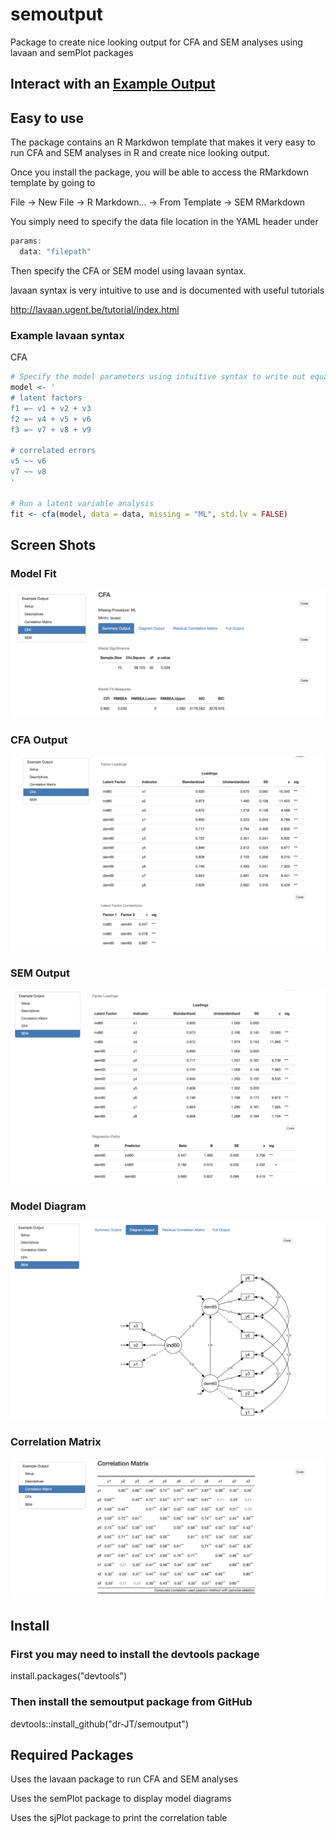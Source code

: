 # semoutput
Package to create nice looking output for CFA and SEM analyses using lavaan and semPlot packages

## Interact with an [Example Output](http://englelab.gatech.edu/R/Example_semoutput.html)

## Easy to use

The package contains an R Markdwon template that makes it very easy to run CFA and SEM analyses in R and create nice looking output.

Once you install the package, you will be able to access the RMarkdown template by going to

File -> New File -> R Markdown... -> From Template -> SEM RMarkdown

You simply need to specify the data file location in the YAML header under 

```r
params:
  data: "filepath"
```
  
Then specify the CFA or SEM model using lavaan syntax. 

lavaan syntax is very intuitive to use and is documented with useful tutorials

http://lavaan.ugent.be/tutorial/index.html

### Example lavaan syntax

CFA

```r
# Specify the model parameters using intuitive syntax to write out equations
model <- '
# latent factors
f1 =~ v1 + v2 + v3
f2 =~ v4 + v5 + v6
f3 =~ v7 + v8 + v9

# correlated errors
v5 ~~ v6
v7 ~~ v8
'

# Run a latent variable analysis
fit <- cfa(model, data = data, missing = "ML", std.lv = FALSE)

```

## Screen Shots

### Model Fit

<img src = "https://github.com/dr-JT/semoutput/blob/master/docs/reference/figures/ModelFit_CFA.png">

### CFA Output

![alt text](https://github.com/dr-JT/semoutput/blob/master/docs/reference/figures/Output_CFA.png)

### SEM Output

![alt text](https://github.com/dr-JT/semoutput/blob/master/docs/reference/figures/Output_SEM.png)


### Model Diagram

![alt text](https://github.com/dr-JT/semoutput/blob/master/docs/reference/figures/DiagramModel_SEM.png)

### Correlation Matrix

![alt text](https://github.com/dr-JT/semoutput/blob/master/docs/reference/figures/CorrelationMatrix.png)

## Install

### First you may need to install the devtools package

install.packages("devtools")

### Then install the semoutput package from GitHub

devtools::install_github("dr-JT/semoutput")

## Required Packages

Uses the lavaan package to run CFA and SEM analyses

Uses the semPlot package to display model diagrams

Uses the sjPlot package to print the correlation table
